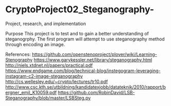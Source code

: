 # CryptoProject02_Steganography-
Project, research, and implementation 

Purpose
This project is to test and to gain a better understanding of steganogrphy. The first program will attempt to 
use steganography method through encoding an image. 

References:
https://github.com/openstenoproject/plover/wiki/Learning-Stenography
https://www.garykessler.net/library/steganography.html
http://niels.xtdnet.nl/papers/practical.pdf
https://www.endgame.com/blog/technical-blog/instegogram-leveraging-instagram-c2-image-steganography
http://cs.wellesley.edu/~crypto/lectures/tr10.pdf
http://www.csc.kth.se/utbildning/kandidatexjobb/datateknik/2010/rapport/bergner_emil_K10059.pdf
https://github.com/RobinDavid/LSB-Steganography/blob/master/LSBSteg.py
